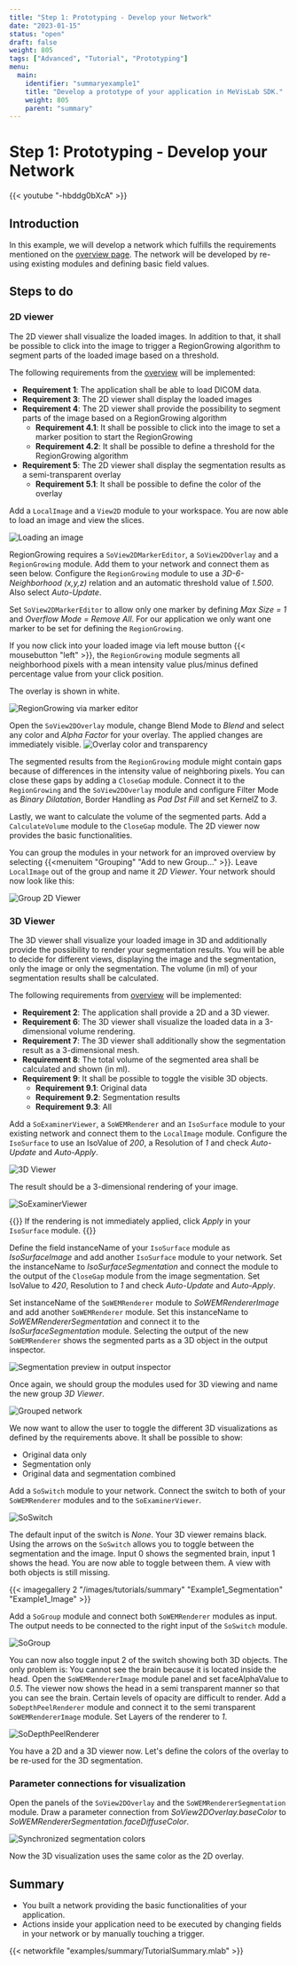 ```yaml
---
title: "Step 1: Prototyping - Develop your Network"
date: "2023-01-15"
status: "open"
draft: false
weight: 805
tags: ["Advanced", "Tutorial", "Prototyping"]
menu: 
  main:
    identifier: "summaryexample1"
    title: "Develop a prototype of your application in MeVisLab SDK."
    weight: 805
    parent: "summary"
---
```

# Step 1: Prototyping - Develop your Network

{{< youtube "-hbddg0bXcA" >}}

## Introduction
In this example, we will develop a network which fulfills the requirements mentioned on the [overview page](/tutorials/summary#DevelopNetwork). The network will be developed by re-using existing modules and defining basic field values.

## Steps to do
### 2D viewer
The 2D viewer shall visualize the loaded images. In addition to that, it shall be possible to click into the image to trigger a RegionGrowing algorithm to segment parts of the loaded image based on a threshold.

The following requirements from the [overview](/tutorials/summary#DevelopNetwork) will be implemented:
* **Requirement 1**: The application shall be able to load DICOM data.
* **Requirement 3**: The 2D viewer shall display the loaded images
* **Requirement 4**: The 2D viewer shall provide the possibility to segment parts of the image based on a RegionGrowing algorithm
  * **Requirement 4.1**: It shall be possible to click into the image to set a marker position to start the RegionGrowing
  * **Requirement 4.2**: It shall be possible to define a threshold for the RegionGrowing algorithm
* **Requirement 5**: The 2D viewer shall display the segmentation results as a semi-transparent overlay
  * **Requirement 5.1**: It shall be possible to define the color of the overlay

Add a `LocalImage` and a `View2D` module to your workspace. You are now able to load an image and view the slices. 

![Loading an image](/images/tutorials/summary/Example1_1.png "Loading an image")

RegionGrowing requires a `SoView2DMarkerEditor`, a `SoView2DOverlay` and a `RegionGrowing` module. Add them to your network and connect them as seen below. Configure the `RegionGrowing` module to use a *3D-6-Neighborhood (x,y,z)* relation and an automatic threshold value of *1.500*. Also select *Auto-Update*.

Set `SoView2DMarkerEditor` to allow only one marker by defining *Max Size = 1* and *Overflow Mode = Remove All*. For our application we only want one marker to be set for defining the `RegionGrowing`.

If you now click into your loaded image via left mouse button {{< mousebutton "left" >}}, the `RegionGrowing` module segments all neighborhood pixels with a mean intensity value plus/minus defined percentage value from your click position.

The overlay is shown in white.

![RegionGrowing via marker editor](/images/tutorials/summary/Example1_2.png "RegionGrowing via marker editor")

Open the `SoView2DOverlay` module, change Blend Mode to *Blend* and select any color and *Alpha Factor* for your overlay. The applied changes are immediately visible. 
![Overlay color and transparency](/images/tutorials/summary/Example1_3.png "Overlay color and transparency")

The segmented results from the `RegionGrowing` module might contain gaps because of differences in the intensity value of neighboring pixels. You can close these gaps by adding a `CloseGap` module. Connect it to the `RegionGrowing` and the `SoView2DOverlay` module and configure Filter Mode as *Binary Dilatation*, Border Handling as *Pad Dst Fill* and set KernelZ to *3*.

Lastly, we want to calculate the volume of the segmented parts. Add a `CalculateVolume` module to the `CloseGap` module. The 2D viewer now provides the basic functionalities. 

You can group the modules in your network for an improved overview by selecting {{<menuitem "Grouping" "Add to new Group..." >}}. Leave `LocalImage` out of the group and name it *2D Viewer*. Your network should now look like this:

![Group 2D Viewer](/images/tutorials/summary/Example1_4.png "Group 2D Viewer")

### 3D Viewer
The 3D viewer shall visualize your loaded image in 3D and additionally provide the possibility to render your segmentation results. You will be able to decide for different views, displaying the image and the segmentation, only the image or only the segmentation. The volume (in ml) of your segmentation results shall be calculated.

The following requirements from [overview](/tutorials/summary#DevelopNetwork) will be implemented:
* **Requirement 2**: The application shall provide a 2D and a 3D viewer.
* **Requirement 6**: The 3D viewer shall visualize the loaded data in a 3-dimensional volume rendering.
* **Requirement 7**: The 3D viewer shall additionally show the segmentation result as a 3-dimensional mesh.
* **Requirement 8**: The total volume of the segmented area shall be calculated and shown (in ml).
* **Requirement 9**: It shall be possible to toggle the visible 3D objects.
  * **Requirement 9.1**: Original data
  * **Requirement 9.2**: Segmentation results
  * **Requirement 9.3**: All

Add a `SoExaminerViewer`, a `SoWEMRenderer` and an `IsoSurface` module to your existing network and connect them to the `LocalImage` module. Configure the `IsoSurface` to use an IsoValue of *200*, a Resolution of *1* and check *Auto-Update* and *Auto-Apply*.

![3D Viewer](/images/tutorials/summary/Example1_5.png "3D Viewer")

The result should be a 3-dimensional rendering of your image.

![SoExaminerViewer](/images/tutorials/summary/Example1_6.png "SoExaminerViewer")

{{<alert class="info" caption="Info">}}
If the rendering is not immediately applied, click *Apply* in your `IsoSurface` module.
{{</alert>}}

Define the field instanceName of your `IsoSurface` module as *IsoSurfaceImage* and add another `IsoSurface` module to your network. Set the instanceName to *IsoSurfaceSegmentation* and connect the module to the output of the `CloseGap` module from the image segmentation. Set IsoValue to *420*, Resolution to *1* and check *Auto-Update* and *Auto-Apply*.

Set instanceName of the `SoWEMRenderer` module to *SoWEMRendererImage* and add another `SoWEMRenderer` module. Set this instanceName to *SoWEMRendererSegmentation* and connect it to the *IsoSurfaceSegmentation* module. Selecting the output of the new `SoWEMRenderer` shows the segmented parts as a 3D object in the output inspector.

![Segmentation preview in output inspector](/images/tutorials/summary/Example1_7.png "Segmentation preview in output inspector")

Once again, we should group the modules used for 3D viewing and name the new group *3D Viewer*.

![Grouped network](/images/tutorials/summary/Example1_8.png "Grouped network")

We now want to allow the user to toggle the different 3D visualizations as defined by the requirements above. It shall be possible to show:
* Original data only
* Segmentation only
* Original data and segmentation combined

Add a `SoSwitch` module to your network. Connect the switch to both of your `SoWEMRenderer` modules and to the `SoExaminerViewer`. 

![SoSwitch](/images/tutorials/summary/Example1_9.png "SoSwitch")

The default input of the switch is *None*. Your 3D viewer remains black. Using the arrows on the `SoSwitch` allows you to toggle between the segmentation and the image. Input 0 shows the segmented brain, input 1 shows the head. You are now able to toggle between them. A view with both objects is still missing.

{{< imagegallery 2 "/images/tutorials/summary" "Example1_Segmentation" "Example1_Image" >}}

Add a `SoGroup` module and connect both `SoWEMRenderer` modules as input. The output needs to be connected to the right input of the `SoSwitch` module. 

![SoGroup](/images/tutorials/summary/Example1_10.png "SoGroup")

You can now also toggle input 2 of the switch showing both 3D objects. The only problem is: You cannot see the brain because it is located inside the head. Open the `SoWEMRendererImage` module panel and set faceAlphaValue to *0.5*. The viewer now shows the head in a semi transparent manner so that you can see the brain. Certain levels of opacity are difficult to render. Add a `SoDepthPeelRenderer` module and connect it to the semi transparent `SoWEMRendererImage` module. Set Layers of the renderer to *1*.

![SoDepthPeelRenderer](/images/tutorials/summary/Example1_Both.png "SoDepthPeelRenderer")

You have a 2D and a 3D viewer now. Let's define the colors of the overlay to be re-used for the 3D segmentation.

### Parameter connections for visualization
Open the panels of the `SoView2DOverlay` and the `SoWEMRendererSegmentation` module. Draw a parameter connection from *SoView2DOverlay.baseColor* to *SoWEMRendererSegmentation.faceDiffuseColor*.

![Synchronized segmentation colors](/images/tutorials/summary/Example1_11.png "Synchronized segmentation colors")

Now the 3D visualization uses the same color as the 2D overlay.

## Summary
* You built a network providing the basic functionalities of your application.
* Actions inside your application need to be executed by changing fields in your network or by manually touching a trigger.

{{< networkfile "examples/summary/TutorialSummary.mlab" >}}

